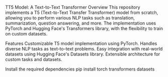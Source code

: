 TT5 Model: A Text-to-Text Transformer 
Overview
This repository implements a T5 (Text-to-Text Transfer Transformer) model from scratch, allowing you to perform various NLP tasks such as translation, summarization, question answering, and more. The implementation uses PyTorch and Hugging Face's Transformers library, with the flexibility to train on custom datasets.

Features
Customizable T5 model implementation using PyTorch.
Handles diverse NLP tasks as text-to-text problems.
Easy integration with real-world datasets using Hugging Face's Datasets library.
Extensible architecture for custom tasks and datasets.

Install the required dependencies 
pip install torch transformers datasets
